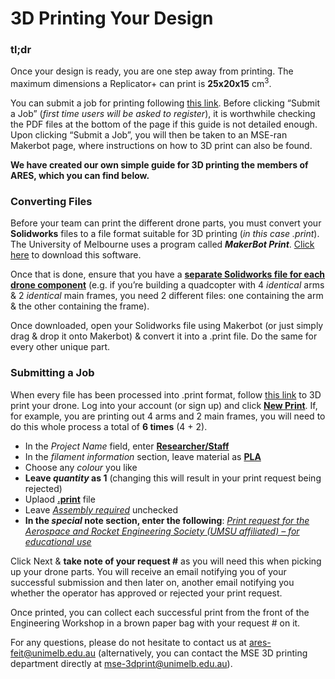 # 3D Printing Your Design

### tl;dr
Once your design is ready, you are one step away from printing. The maximum dimensions a Replicator+ can print is **25x20x15** cm<sup>3</sup>.

You can submit a job for printing following [this link](http://3dprinting.eng.unimelb.edu.au/#submit). Before clicking “Submit a Job” (*first time users will be asked to register*), it is worthwhile checking the PDF files at the bottom of the page if this guide is not detailed enough. Upon clicking “Submit a Job”, you will then be taken to an MSE-ran Makerbot page, where instructions on how to 3D print can also be found.

**We have created our own simple guide for 3D printing the members of ARES, which you can find below.**

### Converting Files
Before your team can print the different drone parts, you must convert your **Solidworks** files to a file format suitable for 3D printing (*in this case .print*). The University of Melbourne uses a program called ***MakerBot Print***. [Click here](https://www.makerbot.com/3d-printers/apps/makerbot-print/download/) to download this software.

Once that is done, ensure that you have a [**separate Solidworks file for each drone component**](#) (e.g. if you’re building a quadcopter with 4 *identical* arms & 2 *identical* main frames, you need 2 different files: one containing the arm & the other containing the frame).

Once downloaded, open your Solidworks file using Makerbot (or just simply drag & drop it onto Makerbot) & convert it into a .print file. Do the same for every other unique part.

### Submitting a Job
When every file has been processed into .print format, follow [this link](http://3dprinting.eng.unimelb.edu.au/#submit) to 3D print your drone. Log into your account (or sign up) and click  [**New Print**](#). If, for example, you are printing out 4 arms and 2 main frames, you will need to do this whole process a total of **6 times** (4 + 2).

-   In the *Project Name* field, enter [**Researcher/Staff**](#)
-   In the *filament information* section, leave material as [**PLA**](#)
-   Choose any *colour* you like
-   **Leave *quantity* as 1** (changing this will result in your print request being rejected)
-   Uplaod [**.print**](#) file
-   Leave [*Assembly required*](#) unchecked
-   **In the *special* note section, enter the following**:  [*Print request for the Aerospace and Rocket Engineering Society (UMSU affiliated) – for educational use*](#)


Click Next & **take note of your request #** as you will need this when picking up your drone parts. You will receive an email notifying you of your successful submission and then later on, another email notifying you whether the operator has approved or rejected your print request.

Once printed, you can collect each successful print from the front of the Engineering Workshop in a brown paper bag with your request # on it.

For any questions, please do not hesitate to contact us at ares-feit@unimelb.edu.au (alternatively, you can contact the MSE 3D printing department directly at mse-3dprint@unimelb.edu.au).
 